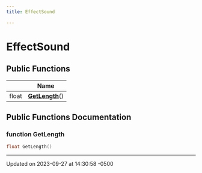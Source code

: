 ```yaml
---
title: EffectSound

---
```


# EffectSound





## Public Functions

|                | Name           |
| -------------- | -------------- |
| float | **[GetLength](class_effect_sound.md#function-getlength)**() |

## Public Functions Documentation

### function GetLength

```cpp
float GetLength()
```


-------------------------------

Updated on 2023-09-27 at 14:30:58 -0500